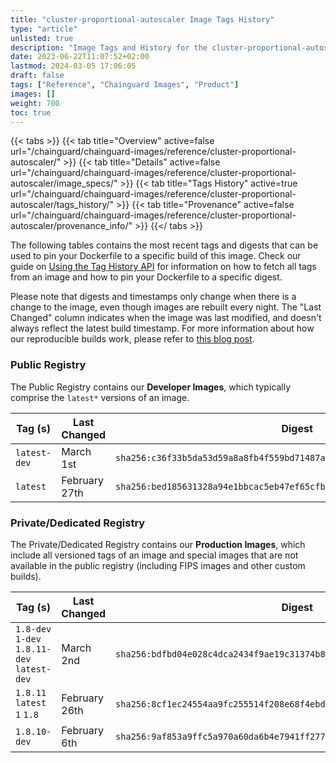 ```yaml
---
title: "cluster-proportional-autoscaler Image Tags History"
type: "article"
unlisted: true
description: "Image Tags and History for the cluster-proportional-autoscaler Chainguard Image"
date: 2023-06-22T11:07:52+02:00
lastmod: 2024-03-05 17:06:05
draft: false
tags: ["Reference", "Chainguard Images", "Product"]
images: []
weight: 700
toc: true
---
```


{{< tabs >}}
{{< tab title="Overview" active=false url="/chainguard/chainguard-images/reference/cluster-proportional-autoscaler/" >}}
{{< tab title="Details" active=false url="/chainguard/chainguard-images/reference/cluster-proportional-autoscaler/image_specs/" >}}
{{< tab title="Tags History" active=true url="/chainguard/chainguard-images/reference/cluster-proportional-autoscaler/tags_history/" >}}
{{< tab title="Provenance" active=false url="/chainguard/chainguard-images/reference/cluster-proportional-autoscaler/provenance_info/" >}}
{{</ tabs >}}

The following tables contains the most recent tags and digests that can be used to pin your Dockerfile to a specific build of this image. Check our guide on [Using the Tag History API](/chainguard/chainguard-images/using-the-tag-history-api/) for information on how to fetch all tags from an image and how to pin your Dockerfile to a specific digest.

Please note that digests and timestamps only change when there is a change to the image, even though images are rebuilt every night. The "Last Changed" column indicates when the image was last modified, and doesn't always reflect the latest build timestamp. For more information about how our reproducible builds work, please refer to [this blog post](https://www.chainguard.dev/unchained/reproducing-chainguards-reproducible-image-builds).

### Public Registry
The Public Registry contains our **Developer Images**, which typically comprise the `latest*` versions of an image.

| Tag (s)       | Last Changed  | Digest                                                                    |
|---------------|---------------|---------------------------------------------------------------------------|
|  `latest-dev` | March 1st     | `sha256:c36f33b5da53d59a8a8fb4f559bd71487a2221bdaeb5dc1d79f7e74c358c18a3` |
|  `latest`     | February 27th | `sha256:bed185631328a94e1bbcac5eb47ef65cfbca119e3ec07270c34a99ba7284a4ea` |


### Private/Dedicated Registry
The Private/Dedicated Registry contains our **Production Images**, which include all versioned tags of an image and special images that are not available in the public registry (including FIPS images and other custom builds).

| Tag (s)                                      | Last Changed  | Digest                                                                    |
|----------------------------------------------|---------------|---------------------------------------------------------------------------|
|  `1.8-dev` `1-dev` `1.8.11-dev` `latest-dev` | March 2nd     | `sha256:bdfbd04e028c4dca2434f9ae19c31374b81fe2e1dc87e6690eea1a7ec3a8d9d1` |
|  `1.8.11` `latest` `1` `1.8`                 | February 26th | `sha256:8cf1ec24554aa9fc255514f208e68f4ebd45abd6a124a66370073677f472e13c` |
|  `1.8.10-dev`                                | February 6th  | `sha256:9af853a9ffc5a970a60da6b4e7941ff2771be749459425a4eb92b77cd00e1888` |

